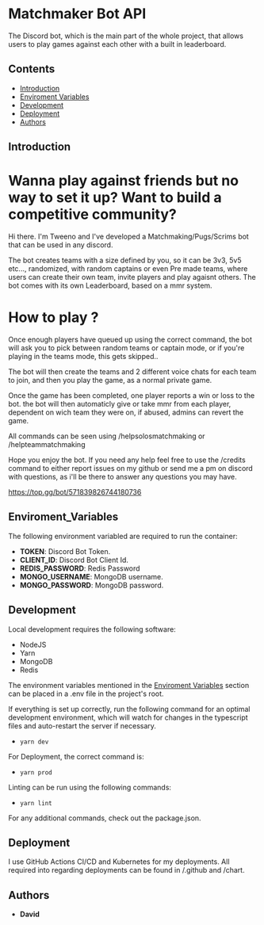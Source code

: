 # Matchmaker Bot API

The Discord bot, which is the main part of the whole project, that allows users to play games against each other with a built in leaderboard.

## Contents
- [Introduction](#introduction)
- [Enviroment Variables](#enviroment_variables)
- [Development](#development)
- [Deployment](#deployment)
- [Authors](#authors)

## Introduction
# Wanna play against friends but no way to set it up? Want to build a competitive community?

Hi there. I'm Tweeno and I've developed a Matchmaking/Pugs/Scrims bot that can be used in any discord.

The bot creates teams with a size defined by you, so it can be 3v3, 5v5 etc..., randomized, with random captains or even Pre made teams, where users can create their own team, invite players and play agaisnt others.
The bot comes with its own Leaderboard, based on a mmr system.

# How to play ?
Once enough players have queued up using the correct command, the bot will ask you to pick between random teams or captain mode, or if you're playing in the teams mode, this gets skipped..

The bot will then create the teams and 2 different voice chats for each team to join, and then you play the game, as a normal private game.

Once the game has been completed, one player reports a win or loss to the bot. the bot will then automaticly give or take mmr from each player, dependent on wich team they were on, if abused, admins can revert the game.

All commands can be seen using /helpsolosmatchmaking or /helpteammatchmaking

Hope you enjoy the bot. If you need any help feel free to use the /credits command to either report issues on my github or send me a pm on discord with questions, as i'll be there to answer any questions you may have.

https://top.gg/bot/571839826744180736

## Enviroment_Variables

The following environment variabled are required to run the container:
- **TOKEN**: Discord Bot Token.
- **CLIENT_ID**: Discord Bot Client Id.
- **REDIS_PASSWORD**: Redis Password
- **MONGO_USERNAME**: MongoDB username.
- **MONGO_PASSWORD**: MongoDB password.
## Development

Local development requires the following software:
- NodeJS
- Yarn
- MongoDB
- Redis

The environment variables mentioned in the [Enviroment Variables](#enviroment_variables) section can be placed in a .env file in the project's root.

If everything is set up correctly, run the following command for an optimal development environment, which will watch for changes in the typescript files and auto-restart the server if necessary.
- `yarn dev`

For Deployment, the correct command is:
- `yarn prod`

Linting can be run using the following commands:
- `yarn lint`

For any additional commands, check out the package.json.

## Deployment

I use GitHub Actions CI/CD and Kubernetes for my deployments. All required into regarding deployments can be found in /.github and /chart.


## Authors

- **David**
